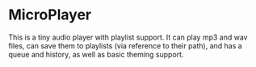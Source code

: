 # MicroPlayer
This is a tiny audio player with playlist support. It can play mp3 and wav files, can save them to playlists (via reference to their path), and has a queue and history, as well as basic theming support.
